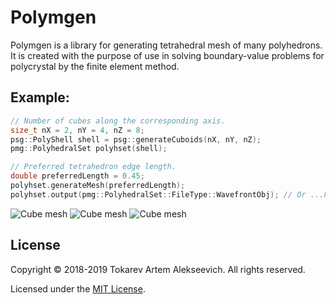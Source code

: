# Polymgen
Polymgen is a library for generating tetrahedral mesh of many polyhedrons. 
It is created with the purpose of use in solving boundary-value problems for polycrystal by the finite element method.
## Example:
```c++
// Number of cubes along the corresponding axis.
size_t nX = 2, nY = 4, nZ = 8;
psg::PolyShell shell = psg::generateCuboids(nX, nY, nZ);
pmg::PolyhedralSet polyhset(shell);

// Preferred tetrahedron edge length.
double preferredLength = 0.45;
polyhset.generateMesh(preferredLength);
polyhset.output(pmg::PolyhedralSet::FileType::WavefrontObj); // Or ...FileType::LsDynaKeyword
```
![Cube mesh](https://github.com/Tokarevart/polymgen/blob/master/images/polymesh_3.png)
![Cube mesh](https://github.com/Tokarevart/polymgen/blob/master/images/polymesh_2.png)
![Cube mesh](https://github.com/Tokarevart/polymgen/blob/master/images/polymesh_1.png)
## License
Copyright © 2018-2019 Tokarev Artem Alekseevich. All rights reserved.

Licensed under the [MIT License](/LICENSE).
